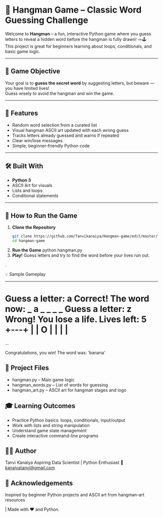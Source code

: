 # 🎯 Hangman Game – Classic Word Guessing Challenge

Welcome to **Hangman** – a fun, interactive Python game where you guess letters to reveal a hidden word before the hangman is fully drawn! 🪢🕹️  
This project is great for beginners learning about loops, conditionals, and basic game logic.

---

## 🎯 Game Objective

Your goal is to **guess the secret word** by suggesting letters, but beware — you have limited lives!  
Guess wisely to avoid the hangman and win the game.

---

## 📌 Features

- Random word selection from a curated list  
- Visual hangman ASCII art updated with each wrong guess  
- Tracks letters already guessed and warns if repeated  
- Clear win/lose messages  
- Simple, beginner-friendly Python code  

---

## 🛠 Built With

- **Python 3**  
- ASCII Art for visuals  
- Lists and loops  
- Conditional statements  

---

## 🚀 How to Run the Game

1. **Clone the Repository**  
   ```bash
   git clone https://github.com/Tanvikanaiya/Hangman-game/edit/master/README.md
   cd hangman-game
2. **Run the Game**
   python hangman.py
3. **Play!**
Guess letters and try to find the word before your lives run out.

.

💡 Sample Gameplay

_ _ _ _ _ _
Guess a letter: a
Correct! The word now: _ a _ _ _ _
Guess a letter: z
Wrong! You lose a life.
Lives left: 5
   +---+
   |   |
   O   |
       |
       |
       |
=========

...

Congratulations, you win! The word was: 'banana'
## 📂 Project Files
- hangman.py – Main game logic
- hangman_words.py – List of words for guessing
- hangman_art.py – ASCII art for hangman stages and logo

## 🎓 Learning Outcomes
- Practice Python basics: loops, conditionals, input/output
- Work with lists and string manipulation
- Understand game state management
- Create interactive command-line programs

 ## 👩‍💻 Author
Tanvi Kanaiya
Aspiring Data Scientist | Python Enthusiast
📧 kanaiyatanvi@gmail.com

## 🌟 Acknowledgements
Inspired by beginner Python projects and ASCII art from hangman-art resources

| Made with ❤️ and Python.
